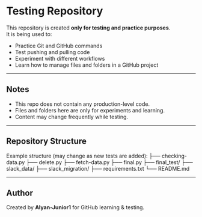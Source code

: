 # Testing Repository

This repository is created **only for testing and practice purposes**.  
It is being used to:

- Practice Git and GitHub commands  
- Test pushing and pulling code  
- Experiment with different workflows  
- Learn how to manage files and folders in a GitHub project  

---

##  Notes
- This repo does not contain any production-level code.  
- Files and folders here are only for experiments and learning.  
- Content may change frequently while testing.  

---

##  Repository Structure
Example structure (may change as new tests are added):
├── checking-data.py
├── delete.py
├── fetch-data.py
├── final.py
├── final_test/
├── slack_data/
├── slack_migration/
├── requirements.txt
└── README.md

---

##  Author
Created by **Alyan-Junior1** for GitHub learning & testing.
